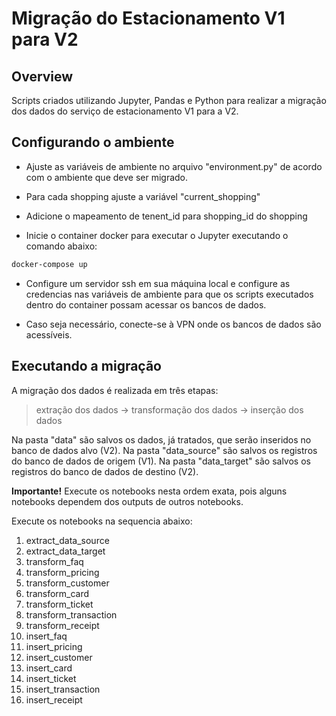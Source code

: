 # Migração do Estacionamento V1 para V2

## Overview

Scripts criados utilizando Jupyter, Pandas e Python para realizar a migração dos dados do serviço de estacionamento V1 para a V2.

## Configurando o ambiente

- Ajuste as variáveis de ambiente no arquivo "environment.py" de acordo com o ambiente que deve ser migrado.

- Para cada shopping ajuste a variável "current_shopping"

- Adicione o mapeamento de tenent_id para shopping_id do shopping

- Inicie o container docker para executar o Jupyter executando o comando abaixo:

```sh
docker-compose up
```

- Configure um servidor ssh em sua máquina local e configure as credencias nas variáveis de ambiente para que os scripts executados dentro do container possam acessar os bancos de dados.

- Caso seja necessário, conecte-se à VPN onde os bancos de dados são acessíveis.

## Executando a migração

A migração dos dados é realizada em três etapas:

> extração dos dados -> transformação dos dados -> inserção dos dados

Na pasta "data" são salvos os dados, já tratados, que serão inseridos no banco de dados alvo (V2).
Na pasta "data_source" são salvos os registros do banco de dados de origem (V1).
Na pasta "data_target" são salvos os registros do banco de dados de destino (V2).

**Importante!** Execute os notebooks nesta ordem exata, pois alguns notebooks dependem dos outputs de outros notebooks.

Execute os notebooks na sequencia abaixo:

1. extract_data_source
2. extract_data_target
3. transform_faq
4. transform_pricing
5. transform_customer
6. transform_card
7. transform_ticket
8. transform_transaction
9. transform_receipt
10. insert_faq
11. insert_pricing
12. insert_customer
13. insert_card
14. insert_ticket
15. insert_transaction
16. insert_receipt
